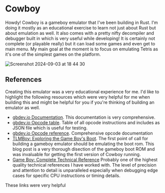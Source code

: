 # Cowboy

Howdy! Cowboy is a gameboy emulator that I've been building in Rust. I'm doing
it mostly as an educational exercise to learn not just about Rust but about
emulation as well. It also comes with a pretty nifty decompiler and debugger
built in which is very useful while developing! It is certainly not complete
(or playable really) but it can load some games and even get to main menu. My
main goal at the moment is to focus on emulating Tetris as it's one of the
simplest games on the platform.

![Screenshot 2024-09-03 at 18 44
30](https://github.com/user-attachments/assets/79f27012-5c56-417e-9d11-ecea3c862667)

## References

Creating this emulator was a very educational experience for me. I'd like to
highlight the following resources which were very helpful for me when building
this and might be helpful for you if you're thinking of building an emulator as
well.

- [gbdev.io Documentation](https://gbdev.io/pandocs/). This documentation is
  very comprehensive.
- [gbdev.io Opcode table](https://gbdev.io/gb-opcodes/optables/). Table of all
  opcode instructions and includes as JSON file which is useful for testing.
- [gbdev.io Opcode reference](https://gbdev.io/gb-opcodes/optables/).
  Comprehensive opcode documentation
- [TLMBoy: Exploring the Game Boy's
  Boot](https://www.chciken.com/tlmboy/2022/05/02/gameboy-boot.html#25-load-the-logo).
  The first point of call for building a gameboy emulator should be emulating the
  boot rom. This blog post is a very thorough disection of the gameboy boot ROM
  and was invaluable for getting the first version of Cowboy running.
- [Game Boy: Complete Technical
  Reference](https://gekkio.fi/files/gb-docs/gbctr.pdf) Probably one of the
  highest quality technical references I have worked with. The level of precision
  and attention to detail is unparalleled especially when debugging edge cases for
  specific CPU instructions or timing details.

These links were very helpful
